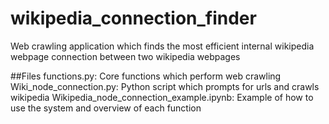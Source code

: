 # wikipedia_connection_finder
Web crawling application which finds the most efficient internal wikipedia webpage connection between two wikipedia webpages

##Files
functions.py: Core functions which perform web crawling
Wiki_node_connection.py: Python script which prompts for urls and crawls wikipedia
Wikipedia_node_connection_example.ipynb: Example of how to use the system and overview of each function
